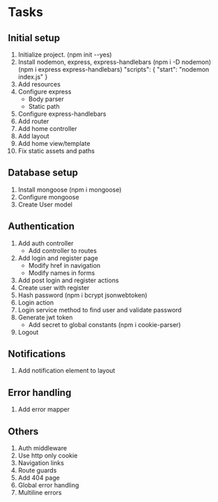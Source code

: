 # Tasks

## Initial setup
1. Initialize project. (npm init --yes)
2. Install nodemon, express, express-handlebars (npm i -D nodemon) (npm i express express-handlebars)
"scripts": {
    "start": "nodemon index.js"
  }
3. Add resources
4. Configure express
   * Body parser
   * Static path
5. Configure express-handlebars
6. Add router
7. Add home controller
8. Add layout
9. Add home view/template
10. Fix static assets and paths

## Database setup
1. Install mongoose (npm i mongoose)
2. Configure mongoose
3. Create User model

## Authentication
1. Add auth controller
   * Add controller to routes
2. Add login and register page
   * Modify href in navigation
   * Modify names in forms
3. Add post login and register actions
4. Create user with register
5. Hash password (npm i bcrypt jsonwebtoken)
6. Login action
7. Login service method to find user and validate password
8. Generate jwt token
   * Add secret to global constants (npm i cookie-parser)
9. Logout

## Notifications
1. Add notification element to layout

## Error handling
1. Add error mapper

## Others
1. Auth middleware
2. Use http only cookie
3. Navigation links
4. Route guards
5. Add 404 page
6. Global error handling
7. Multiline errors